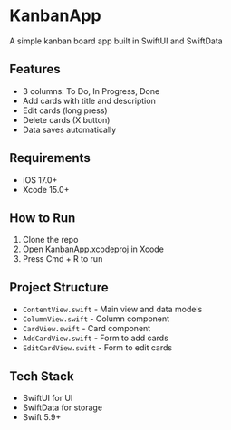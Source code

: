 # KanbanApp

A simple kanban board app built in SwiftUI and SwiftData

## Features

- 3 columns: To Do, In Progress, Done
- Add cards with title and description
- Edit cards (long press)
- Delete cards (X button)
- Data saves automatically

## Requirements

- iOS 17.0+
- Xcode 15.0+

## How to Run

1. Clone the repo
2. Open KanbanApp.xcodeproj in Xcode
3. Press Cmd + R to run

## Project Structure

- `ContentView.swift` - Main view and data models
- `ColumnView.swift` - Column component
- `CardView.swift` - Card component
- `AddCardView.swift` - Form to add cards
- `EditCardView.swift` - Form to edit cards

## Tech Stack

- SwiftUI for UI
- SwiftData for storage
- Swift 5.9+
